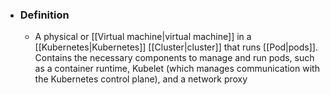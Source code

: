 - ### Definition
	- A physical or [[Virtual machine|virtual machine]] in a [[Kubernetes|Kubernetes]] [[Cluster|cluster]] that runs [[Pod|pods]]. Contains the necessary components to manage and run pods, such as a container runtime, Kubelet (which manages communication with the Kubernetes control plane), and a network proxy